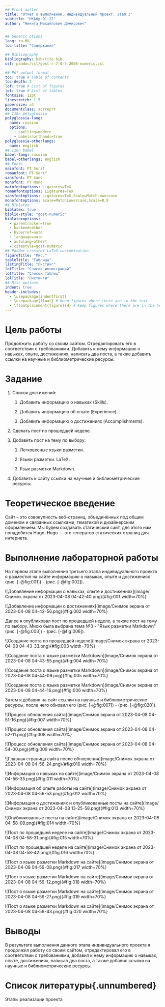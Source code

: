 ```yaml
---
## Front matter
title: "Отчёт о выполнении. Индивидуальный проект. Этап 3"
subtitle: "НКАбд-01-22"
author: "Никита Михайлович Демидович"


## Generic otions
lang: ru-RU
toc-title: "Содержание"

## Bibliography
bibliography: bib/cite.bib
csl: pandoc/csl/gost-r-7-0-5-2008-numeric.csl

## Pdf output format
toc: true # Table of contents
toc-depth: 2
lof: true # List of figures
lot: true # List of tables
fontsize: 12pt
linestretch: 1.5
papersize: a4
documentclass: scrreprt
## I18n polyglossia
polyglossia-lang:
  name: russian
  options:
	- spelling=modern
	- babelshorthands=true
polyglossia-otherlangs:
  name: english
## I18n babel
babel-lang: russian
babel-otherlangs: english
## Fonts
mainfont: PT Serif
romanfont: PT Serif
sansfont: PT Sans
monofont: PT Mono
mainfontoptions: Ligatures=TeX
romanfontoptions: Ligatures=TeX
sansfontoptions: Ligatures=TeX,Scale=MatchLowercase
monofontoptions: Scale=MatchLowercase,Scale=0.9
## Biblatex
biblatex: true
biblio-style: "gost-numeric"
biblatexoptions:
  - parentracker=true
  - backend=biber
  - hyperref=auto
  - language=auto
  - autolang=other*
  - citestyle=gost-numeric
## Pandoc-crossref LaTeX customization
figureTitle: "Рис."
tableTitle: "Таблица"
listingTitle: "Листинг"
lofTitle: "Список иллюстраций"
lotTitle: "Список таблиц"
lolTitle: "Листинги"
## Misc options
indent: true
header-includes:
  - \usepackage{indentfirst}
  - \usepackage{float} # keep figures where there are in the text
  - \floatplacement{figure}{H} # keep figures where there are in the text
---
```


# Цель работы

Продолжить работу со своим сайтом. Отредактировать его в соответствии с требованиями. Добавить к нему информацию о навыках, опыте, достижениях, написать два поста, а также добавить ссылки на научные и библиометрические ресурсы.

# Задание

1. Список достижений:

   1. Добавить информацию о навыках (Skills).

   2. Добавить информацию об опыте (Experience).

   3. Добавить информацию о достижениях (Accomplishments).

2. Сделать пост по прошедшей неделе.

3. Добавить пост на тему по выбору:

   1. Легковесные языки разметки.
  
   2. Языки разметки. LaTeX.
  
   3. Язык разметки Markdown.
  
4. Добавить к сайту ссылки на научные и библиометрические ресурсы.

# Теоретическое введение

Сайт – это совокупность веб-страниц, объединённых под общим доменом и связанных ссылками, тематикой и дизайнерским оформлением. Мы будем создавать статический сайт, для этого нам понадобится Hugo. Hugo — это генератор статических страниц для интернета.

# Выполнение лабораторной работы

На первом этапе выполнения третьего этапа индивидуального проекта я разместил на сайте информацию о навыках, опыте и достижениях (рис. [-@fig:001]) - (рис. [-@fig:002]).

![Добавление информации о навыках, опыте и достижениях](image/Снимок экрана от 2023-04-08 04-42-40.png){#fig:001 width=70%}

![Добавление информации о достижениях](image/Снимок экрана от 2023-04-08 04-42-56.png){#fig:002 width=70%}

Далее я опубликовал пост по прошедшей неделе, а также пост на тему по выбору. Мною была выбрана тема №3 - "Язык разметки Markdown" (рис. [-@fig:003]) - (рис. [-@fig:006]).

![Создание поста по прошедшей неделе](image/Снимок экрана от 2023-04-08 04-43-33.png){#fig:003 width=70%}

![Создание поста о языке разметки Markdown](image/Снимок экрана от 2023-04-08 04-43-55.png){#fig:004 width=70%}

![Создание поста о языке разметки Markdown](image/Снимок экрана от 2023-04-08 04-44-09.png){#fig:005 width=70%}

![Создание поста о языке разметки Markdown](image/Снимок экрана от 2023-04-08 04-44-16.png){#fig:006 width=70%}

Затем я добавил на сайт ссылки на научные и библиометрические ресурсы, после чего обновил его (рис. [-@fig:007]) - (рис. [-@fig:020]).

![Процесс обновления сайта](image/Снимок экрана от 2023-04-08 04-51-16.png){#fig:007 width=70%}

![Процесс обновления сайта](image/Снимок экрана от 2023-04-08 04-52-11.png){#fig:008 width=70%}

![Процесс обновления сайта](image/Снимок экрана от 2023-04-08 04-54-00.png){#fig:009 width=70%}

![Главная страница сайта после обновления](image/Снимок экрана от 2023-04-08 04-56-24.png){#fig:010 width=70%}

![Информация о навыках на сайте](image/Снимок экрана от 2023-04-08 04-56-35.png){#fig:011 width=70%}

![Информация об опыте работы на сайте](image/Снимок экрана от 2023-04-08 04-56-53.png){#fig:012 width=70%}

![Информация о достижениях и опубликованные посты на сайте](image/Снимок экрана от 2023-04-08 13-25-58.png){#fig:013 width=70%}

![Опубликованные посты на сайте](image/Снимок экрана от 2023-04-08 04-58-09.png){#fig:014 width=70%}

![Пост по прошедшей неделе на сайте](image/Снимок экрана от 2023-04-08 04-58-31.png){#fig:015 width=70%}

![Пост по прошедшей неделе на сайте](image/Снимок экрана от 2023-04-08 04-58-42.png){#fig:016 width=70%}

![Пост о языке разметки Markdown на сайте](image/Снимок экрана от 2023-04-08 04-59-08.png){#fig:017 width=70%}

![Пост о языке разметки Markdown на сайте](image/Снимок экрана от 2023-04-08 04-59-12.png){#fig:018 width=70%}

![Пост о языке разметки Markdown на сайте](image/Снимок экрана от 2023-04-08 04-59-27.png){#fig:019 width=70%}

![Пост о языке разметки Markdown на сайте](image/Снимок экрана от 2023-04-08 04-59-43.png){#fig:020 width=70%}

# Выводы

В результате выполнения данного этапа индивидуального проекта я продолжил работу со своим сайтом, отредактировал его в соответствии с требованиями, добавил к нему информацию о навыках, опыте, достижениях, написал два поста, а также добавил ссылки на научные и библиометрические ресурсы.

# Список литературы{.unnumbered}

Этапы реализации проекта
